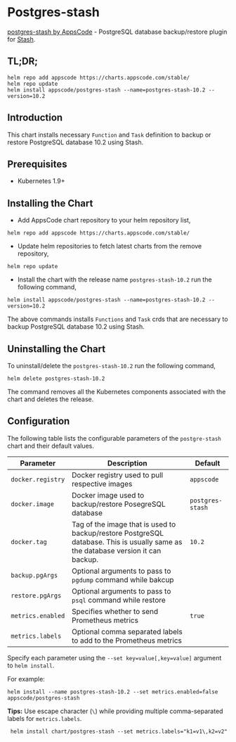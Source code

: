 # Postgres-stash

[postgres-stash by AppsCode](https://github.com/stashed/postgres-stash) - PostgreSQL database backup/restore plugin for [Stash](https://github.com/stashed/).

## TL;DR;

```console
helm repo add appscode https://charts.appscode.com/stable/
helm repo update
helm install appscode/postgres-stash --name=postgres-stash-10.2 --version=10.2
```

## Introduction

This chart installs necessary `Function` and `Task` definition to backup or restore PostgreSQL database 10.2 using Stash.

## Prerequisites

- Kubernetes 1.9+

## Installing the Chart

- Add AppsCode chart repository to your helm repository list,

```console
helm repo add appscode https://charts.appscode.com/stable/
```

- Update helm repositories to fetch latest charts from the remove repository,

```console
helm repo update
```

- Install the chart with the release name `postgres-stash-10.2` run the following command,

```console
helm install appscode/postgres-stash --name=postgres-stash-10.2 --version=10.2
```

The above commands installs `Functions` and `Task` crds that are necessary to backup PostgreSQL database 10.2 using Stash.

## Uninstalling the Chart

To uninstall/delete the `postgres-stash-10.2` run the following command,

```console
helm delete postgres-stash-10.2
```

The command removes all the Kubernetes components associated with the chart and deletes the release.

## Configuration

The following table lists the configurable parameters of the `postgre-stash` chart and their default values.

|     Parameter     |                                                           Description                                                            |     Default      |
| ----------------- | -------------------------------------------------------------------------------------------------------------------------------- | ---------------- |
| `docker.registry` | Docker registry used to pull respective images                                                                                   | `appscode`       |
| `docker.image`    | Docker image used to backup/restore PosegreSQL database                                                                          | `postgres-stash` |
| `docker.tag`      | Tag of the image that is used to backup/restore PostgreSQL database. This is usually same as the database version it can backup. | `10.2`           |
| `backup.pgArgs`   | Optional arguments to pass to `pgdump` command  while bakcup                                                                     |                  |
| `restore.pgArgs`  | Optional arguments to pass to `psql` command while restore                                                                       |                  |
| `metrics.enabled` | Specifies whether to send Prometheus metrics                                                                                     | `true`           |
| `metrics.labels`  | Optional comma separated labels to add to the Prometheus metrics                                                                 |                  |

Specify each parameter using the `--set key=value[,key=value]` argument to `helm install`.

For example:

```console
helm install --name postgres-stash-10.2 --set metrics.enabled=false appscode/postgres-stash
```

**Tips:** Use escape character (`\`) while providing multiple comma-separated labels for `metrics.labels`.

```console
 helm install chart/postgres-stash --set metrics.labels="k1=v1\,k2=v2"
```
